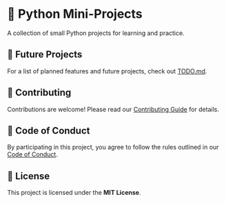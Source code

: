 # 🐍 Python Mini-Projects  

A collection of small Python projects for learning and practice.  

## 📝 Future Projects  
For a list of planned features and future projects, check out [TODO.md](TODO.md).  

## 🤝 Contributing  
Contributions are welcome! Please read our [Contributing Guide](CONTRIBUTING.md) for details.  

## 📜 Code of Conduct  
By participating in this project, you agree to follow the rules outlined in our [Code of Conduct](CODE_OF_CONDUCT.md).  

## 📜 License  
This project is licensed under the **MIT License**.  